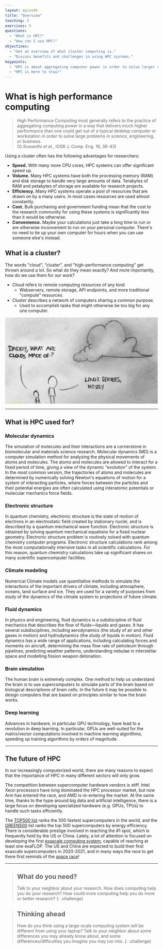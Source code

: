 ```yaml
---
layout: episode
title: "Overview"
teaching: 5
exercises: 5
questions:
  - "What is HPC?"
  - "How can I use HPC?"
objectives:
  - "Get an overview of what cluster computing is."
  - "Discuss benefits and challenges in using HPC systems."
keypoints:
  - "HPC is about aggregating computer power in order to solve larger computational problems"
  - "HPC is here to stay!"
---
```


# What is high performance computing

> High Performance Computing most generally refers to the practice of aggregating computing power in 
> a way that delivers much higher performance than one could get out of a typical desktop computer or
> workstation in order to solve large problems in science, engineering, or business.  
> (G.Sravanthi *et al.*, IOSR J. Comp. Eng. 16, 36-43)

Using a cluster often has the following advantages for researchers:

- **Speed.** With many more CPU cores, HPC systems can offer significant speed up.
- **Volume.** Many HPC systems have both the processing memory (RAM) and disk storage to handle very large amounts of data. Terabytes of RAM and petabytes of storage are available for research projects.
- **Efficiency.** Many HPC systems operate a pool of resources that are drawn on by a many users. In most cases resources are used almost constantly.
- **Cost.** Bulk purchasing and government funding mean that the cost to the research community for using these systems is significantly less than it would be otherwise.
- **Convenience.** Maybe your calculations just take a long time to run or are otherwise inconvenient to run on your personal computer. There's no need to tie up your own computer for hours when you can use someone else's instead.


## What is a cluster?

The words "cloud", "cluster", and "high-performance computing" get thrown around a lot. So what do
they mean exactly? And more importantly, how do we use them for our work?

- *Cloud* refers to remote computing resources of any kind.
  - Webservers, remote storage, API endpoints, and more traditional "compute" resources.
- *Cluster* describes a network of computers sharing a common purpose.
  - Used to accomplish tasks that might otherwise be too big for any one computer.

![The cloud is made of Linux](../img/linux-cloud.jpg)

---

## What is HPC used for?

### Molecular dynamics

The simulation of molecules and their interactions are a cornerstone
in biomolecular and materials science research.  Molecular dynamics
(MD) is a computer simulation method for analyzing the physical
movements of atoms and molecules. The atoms and molecules are allowed
to interact for a fixed period of time, giving a view of the dynamic
"evolution" of the system. In the most common version, the
trajectories of atoms and molecules are determined by numerically
solving Newton's equations of motion for a system of interacting
particles, where forces between the particles and their potential
energies are often calculated using interatomic potentials or
molecular mechanics force fields.

### Electronic structure

In quantum chemistry, electronic structure is the state of motion of
electrons in an electrostatic field created by stationary nuclei, and
is described by a quantum mechanical wave function.  Electronic
structure is obtained by solving quantum mechanical equations for a
fixed nuclear geometry.  Electronic structure problem is routinely
solved with quantum chemistry computer programs. Electronic structure
calculations rank among the most computationally intensive tasks in
all scientific calculations. For this reason, quantum chemistry
calculations take up significant shares on many scientific
supercomputer facilities.

### Climate modeling

Numerical Climate models use quantitative methods to simulate the
interactions of the important drivers of climate, including
atmosphere, oceans, land surface and ice. They are used for a variety
of purposes from study of the dynamics of the climate system to
projections of future climate.

### Fluid dynamics

In physics and engineering, fluid dynamics is a subdiscipline of fluid
mechanics that describes the flow of fluids—liquids and gases. It has
several subdisciplines, including aerodynamics (the study of air and
other gases in motion) and hydrodynamics (the study of liquids in
motion). Fluid dynamics has a wide range of applications, including
calculating forces and moments on aircraft, determining the mass flow
rate of petroleum through pipelines, predicting weather patterns,
understanding nebulae in interstellar space and modelling fission
weapon detonation.

### Brain simulation

The human brain is extremely complex. One method to help us understand
the brain is to use supercomputers to simulate parts of the brain
based on biological descriptions of brain cells. In the future it may
be possible to design computers that are based on principles similar
to how the brain works.

### Deep learning

Advances in hardware, in particular GPU technology, have lead to a
revolution in deep learning. In particular, GPUs are well-suited for
the matrix/vector computations involved in machine learning
algorithms, speeding up training algorithms by orders of magnitude.

---

## The future of HPC

In our increasingly computerized world, there are many reasons to
expect that the importance of HPC in many different sectors will only
grow.

The competition between supercomputer hardware vendors is stiff. Intel Xeon processors have long
dominated the HPC processor market, but now Arm has entered the race, and AMD is re-entering the market.
At the same time, thanks to the hype around big data and artificial intelligence,
there is a large focus on developing specialized hardware (e.g. GPUs, TPUs) to handle such tasks 
efficiently. 

The [TOP500 list](https://top500.org/) ranks the 500 fastest supercomputers in the world, and 
the [GREEN500](https://top500.org/green500/) list ranks the top 500 supercomputers by energy efficiency.
There is considerable prestige involved in reaching the #1 spot, which is frequently 
held by the US or China. Lately, a lot of attention is focused on developing the first 
[exascale computing system](https://en.wikipedia.org/wiki/Exascale_computing), capable of reaching at 
least one exaFLOP. The US and China are expected to build their first exascale supercomputers in 
2020-2021, and in many ways the race to get there first reminds of the [space race](https://en.wikipedia.org/wiki/Space_Race)!


---

> ## What do you need?
>
> Talk to your neighbor about your research. How does computing help you do your research? How could
> more computing help you do more or better research?
{: .challenge}


> ## Thinking ahead
>
> How do you think using a large-scale computing system will be different from using your laptop? 
> Talk to your neighbor about some differences you may already know about, and some 
> differences/difficulties you imagine you may run into.
{: .challenge}

